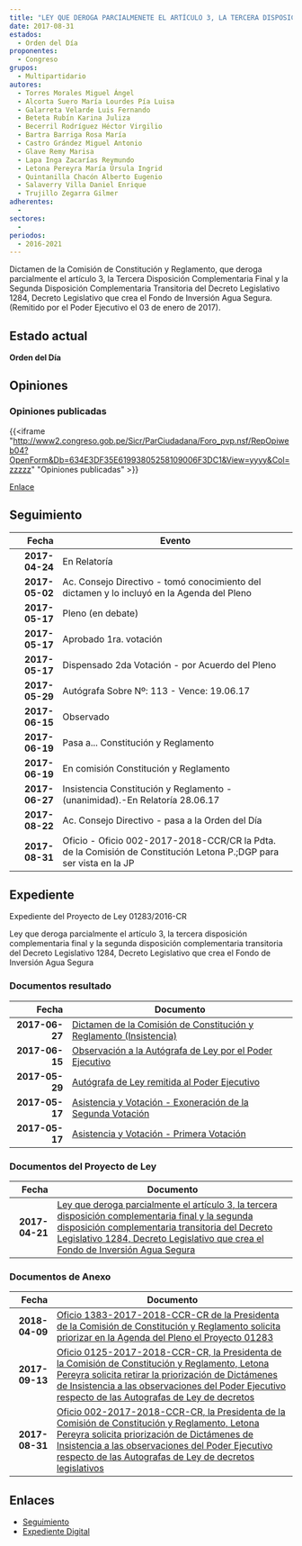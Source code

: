 ```yaml
---
title: "LEY QUE DEROGA PARCIALMENETE EL ARTÍCULO 3, LA TERCERA DISPOSICIÓN COMPLEMENTARIA FINAL Y LA SEGUNDA DISPOSICIÓN COMPLEMENTARIA TRANSITORIA DEL DECRETO LEGISLATIVO 1284, DECRETO LEGISLATIVO QUE CREA EL FONDO DE INVERSIÓN AGUA SEGURA"
date: 2017-08-31
estados: 
  - Orden del Día
proponentes: 
  - Congreso
grupos: 
  - Multipartidario
autores: 
  - Torres Morales Miguel Ángel
  - Alcorta Suero María Lourdes Pía Luisa
  - Galarreta Velarde Luis Fernando
  - Beteta Rubín Karina Juliza
  - Becerril Rodríguez Héctor Virgilio
  - Bartra Barriga Rosa María
  - Castro Grández Miguel Antonio
  - Glave Remy Marisa
  - Lapa Inga Zacarías Reymundo
  - Letona Pereyra María Úrsula Ingrid
  - Quintanilla Chacón Alberto Eugenio
  - Salaverry Villa Daniel Enrique
  - Trujillo Zegarra Gilmer
adherentes: 
  - 
sectores: 
  - 
periodos: 
  - 2016-2021
---
```


Dictamen de la Comisión de Constitución y Reglamento, que deroga parcialmente el artículo 3, la Tercera Disposición Complementaria Final y la Segunda Disposición Complementaria Transitoria del Decreto Legislativo 1284, Decreto Legislativo que crea el Fondo de Inversión Agua Segura.(Remitido por el Poder Ejecutivo el 03 de enero de 2017).


## Estado actual

**Orden del Día**

## Opiniones

### Opiniones publicadas

{{<iframe "http://www2.congreso.gob.pe/Sicr/ParCiudadana/Foro_pvp.nsf/RepOpiweb04?OpenForm&Db=634E3DF35E61993805258109006F3DC1&View=yyyy&Col=zzzzz" "Opiniones publicadas" >}}

[Enlace](http://www2.congreso.gob.pe/Sicr/ParCiudadana/Foro_pvp.nsf/RepOpiweb04?OpenForm&Db=634E3DF35E61993805258109006F3DC1&View=yyyy&Col=zzzzz)

## Seguimiento

| Fecha | Evento |
|------:|--------|
| **2017-04-24** | En Relatoría|
| **2017-05-02** | Ac. Consejo Directivo - tomó conocimiento del dictamen y lo incluyó en la Agenda del Pleno|
| **2017-05-17** | Pleno (en debate)|
| **2017-05-17** | Aprobado 1ra. votación|
| **2017-05-17** | Dispensado 2da Votación - por Acuerdo del Pleno|
| **2017-05-29** | Autógrafa Sobre Nº: 113 - Vence: 19.06.17|
| **2017-06-15** | Observado|
| **2017-06-19** | Pasa a... Constitución y Reglamento|
| **2017-06-19** | En comisión Constitución y Reglamento|
| **2017-06-27** | Insistencia Constitución y Reglamento - (unanimidad).-En Relatoría 28.06.17|
| **2017-08-22** | Ac. Consejo Directivo - pasa a la Orden del Día|
| **2017-08-31** | Oficio - Oficio 002-2017-2018-CCR/CR la Pdta. de la Comisión de Constitución Letona P.;DGP para ser vista en la JP|


## Expediente

Expediente del Proyecto de Ley 01283/2016-CR

Ley que deroga parcialmente el artículo 3, la tercera disposición complementaria final y la segunda disposición complementaria transitoria del Decreto Legislativo 1284, Decreto Legislativo que crea el Fondo de Inversión Agua Segura


### Documentos resultado

| Fecha | Documento |
|------:|--------|
| **2017-06-27** | [Dictamen de la Comisión de Constitución y Reglamento (Insistencia)](http://www.leyes.congreso.gob.pe/Documentos/2016_2021/Dictamenes/Proyectos_de_Ley/01283DC04MAY20170627.pdf) |
| **2017-06-15** | [Observación a la Autógrafa de Ley por el Poder Ejecutivo](http://www.leyes.congreso.gob.pe/Documentos/2016_2021/Observacion_a_la_Autografa/OBAU0128320170615.pdf) |
| **2017-05-29** | [Autógrafa de Ley remitida al Poder Ejecutivo](http://www.leyes.congreso.gob.pe/Documentos/2016_2021/Autografas/Ley_y_de_Resolucion_Legislativa/AU0128320170529.pdf) |
| **2017-05-17** | [Asistencia y Votación - Exoneración de la Segunda Votación](http://www.leyes.congreso.gob.pe/Documentos/2016_2021/Asistencia_y_Votacion/Proyectos_de_Ley/Exoneracion_de_Segunda_Votacion/ESV0128320170517.pdf) |
| **2017-05-17** | [Asistencia y Votación - Primera Votación](http://www.leyes.congreso.gob.pe/Documentos/2016_2021/Asistencia_y_Votacion/Proyectos_de_Ley/AV0128320170517.pdf) |

### Documentos del Proyecto de Ley

| Fecha | Documento |
|------:|--------|
| **2017-04-21** | [Ley que deroga parcialmente el artículo 3, la tercera disposición complementaria final y la segunda disposición complementaria transitoria del Decreto Legislativo 1284, Decreto Legislativo que crea el Fondo de Inversión Agua Segura](http://www.leyes.congreso.gob.pe/Documentos/2016_2021/Proyectos_de_Ley_y_de_Resoluciones_Legislativas/PL0128320170421.pdf) |

### Documentos de Anexo

| Fecha | Documento |
|------:|--------|
| **2018-04-09** | [Oficio 1383-2017-2018-CCR-CR de la Presidenta de la Comisión de Constitución y Reglamento solicita priorizar en la Agenda del Pleno el Proyecto 01283](http://www.leyes.congreso.gob.pe/Documentos/2016_2021/Oficios/Comisiones_Ordinarias/OFICIO-1383-2017-2018-CCR-CR.pdf) |
| **2017-09-13** | [Oficio 0125-2017-2018-CCR-CR, la Presidenta de la Comisión de Constitución y Reglamento, Letona Pereyra solicita retirar la priorización de Dictámenes de Insistencia a las observaciones del Poder Ejecutivo respecto de las Autografas de Ley de decretos](http://www.leyes.congreso.gob.pe/Documentos/2016_2021/Oficios/Comisiones_Ordinarias/OFICIO-0125-2017-2018-CCR-CR.pdf) |
| **2017-08-31** | [Oficio 002-2017-2018-CCR-CR, la Presidenta de la Comisión de Constitución y Reglamento, Letona Pereyra solicita priorización de Dictámenes de Insistencia a las observaciones del Poder Ejecutivo respecto de las Autografas de Ley de decretos legislativos](http://www.leyes.congreso.gob.pe/Documentos/2016_2021/Oficios/Comisiones_Ordinarias/OFICIO-002-2017-2018-CCR-CR.PDF) |

## Enlaces 

- [Seguimiento](http://www2.congreso.gob.pe/Sicr/TraDocEstProc/CLProLey2016.nsf/f7fff46988ca05b1052578e100829cc7/f4b3069a88c534680525810c0053de96?OpenDocument)
- [Expediente Digital](http://www2.congreso.gob.pehttp://www2.congreso.gob.pe/Sicr/TraDocEstProc/CLProLey2016.nsf/f7fff46988ca05b1052578e100829cc7/f4b3069a88c534680525810c0053de96?OpenDocument&Click=05257FB7005EB655.eb71d0cf91d8294e05256cdf006b5706/$Body/0.1C6C)
